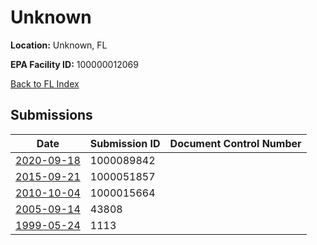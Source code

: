 # Unknown

**Location:** Unknown, FL

**EPA Facility ID:** 100000012069

[Back to FL Index](../../index.md)

## Submissions

| Date | Submission ID | Document Control Number |
|------|--------------|-------------------------|
| [2020-09-18](submissions/1000089842.md) | 1000089842 |  |
| [2015-09-21](submissions/1000051857.md) | 1000051857 |  |
| [2010-10-04](submissions/1000015664.md) | 1000015664 |  |
| [2005-09-14](submissions/43808.md) | 43808 |  |
| [1999-05-24](submissions/1113.md) | 1113 |  |
